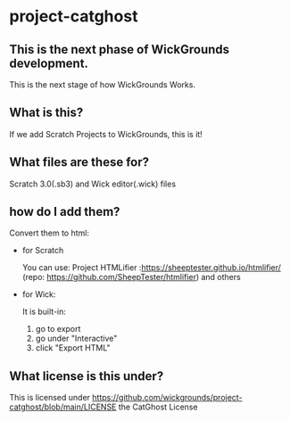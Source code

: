 # project-catghost
## This is the next phase of WickGrounds development.
This is the next stage of how WickGrounds Works.
## What is this?
If we add Scratch Projects to WickGrounds, this is it!
## What files are these for?
Scratch 3.0(.sb3) and Wick editor(.wick) files
## how do I add them?
Convert them to html:
- for Scratch

  You can use: Project HTMLifier :https://sheeptester.github.io/htmlifier/
(repo: https://github.com/SheepTester/htmlifier) and others

- for Wick:
  
  It is built-in: 
  1. go to export
  2. go under "Interactive"
  3. click "Export HTML"
## What license is this under?
This is licensed under https://github.com/wickgrounds/project-catghost/blob/main/LICENSE the CatGhost License
